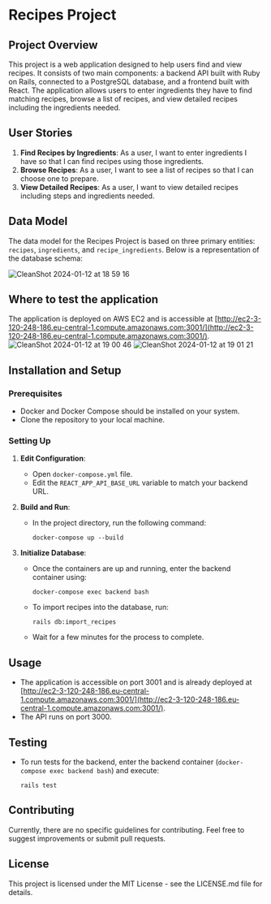 # Recipes Project

## Project Overview

This project is a web application designed to help users find and view recipes. It consists of two main components: a backend API built with Ruby on Rails, connected to a PostgreSQL database, and a frontend built with React. The application allows users to enter ingredients they have to find matching recipes, browse a list of recipes, and view detailed recipes including the ingredients needed.

## User Stories

1. **Find Recipes by Ingredients**: As a user, I want to enter ingredients I have so that I can find recipes using those ingredients.
2. **Browse Recipes**: As a user, I want to see a list of recipes so that I can choose one to prepare.
3. **View Detailed Recipes**: As a user, I want to view detailed recipes including steps and ingredients needed.

## Data Model

The data model for the Recipes Project is based on three primary entities: `recipes`, `ingredients`, and `recipe_ingredients`. Below is a representation of the database schema:

![CleanShot 2024-01-12 at 18 59 16](https://github.com/davidwter/recipes/assets/9658911/e69da8d4-9abd-47fb-969b-0b3be15da09c)


## Where to test the application

The application is deployed on AWS EC2 and is accessible at [http://ec2-3-120-248-186.eu-central-1.compute.amazonaws.com:3001/](http://ec2-3-120-248-186.eu-central-1.compute.amazonaws.com:3001/).
![CleanShot 2024-01-12 at 19 00 46](https://github.com/davidwter/recipes/assets/9658911/0597fcd8-c8b3-4770-974c-f18a057cbc7c)
![CleanShot 2024-01-12 at 19 01 21](https://github.com/davidwter/recipes/assets/9658911/66154625-91fe-496c-907f-ab56970f3cc6)



## Installation and Setup

### Prerequisites

- Docker and Docker Compose should be installed on your system.
- Clone the repository to your local machine.

### Setting Up

1. **Edit Configuration**:
   - Open `docker-compose.yml` file.
   - Edit the `REACT_APP_API_BASE_URL` variable to match your backend URL.

2. **Build and Run**:
   - In the project directory, run the following command:

     ```
     docker-compose up --build
     ```

3. **Initialize Database**:
   - Once the containers are up and running, enter the backend container using:

     ```
     docker-compose exec backend bash
     ```

   - To import recipes into the database, run:

     ```
     rails db:import_recipes
     ```

   - Wait for a few minutes for the process to complete.

## Usage

- The application is accessible on port 3001 and is already deployed at [http://ec2-3-120-248-186.eu-central-1.compute.amazonaws.com:3001/](http://ec2-3-120-248-186.eu-central-1.compute.amazonaws.com:3001/).
- The API runs on port 3000.

## Testing

- To run tests for the backend, enter the backend container (`docker-compose exec backend bash`) and execute:

    ```
    rails test
    ```

## Contributing

Currently, there are no specific guidelines for contributing. Feel free to suggest improvements or submit pull requests.

## License

This project is licensed under the MIT License - see the LICENSE.md file for details.
